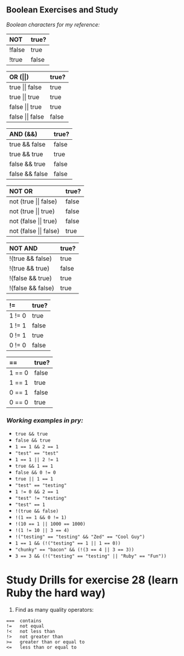 
## Boolean Exercises and Study

_Boolean characters for my reference:_  

| NOT    | true? |
| :----- | :---- |
| !false | true  |
| !true  | false |

| OR (\|\|)        | true? |
| :--------------- | :---- |
| true \|\| false  | true  |
| true \|\| true   | true  |
| false \|\| true  | true  |
| false \|\| false | false |

| AND (&&)       | true? |
| :------------- | :---- |
| true && false  | false |
| true && true   | true  |
| false && true  | false |
| false && false | false |

| NOT OR                 | true? |
| :--------------------- | :---- |
| not (true \|\| false)  | false |
| not (true \|\| true)   | false |
| not (false \|\| true)  | false |
| not (false \|\| false) | true  |

| NOT AND           | true? |
| :---------------- | :---- |
| !(true && false)  | true  |
| !(true && true)   | false |
| !(false && true)  | true  |
| !(false && false) | true  |

| !=     | true? |
| :----- | :---- |
| 1 != 0 | true  |
| 1 != 1 | false |
| 0 != 1 | true  |
| 0 != 0 | false |

| ==     | true? |
| :----- | :---- |
| 1 == 0 | false |
| 1 == 1 | true  |
| 0 == 1 | false |
| 0 == 0 | true  |

### _Working examples in pry:_  

* `true && true`  
* `false && true`   
* `1 == 1 && 2 == 1`  
* `"test" == "test"`  
* `1 == 1 || 2 != 1`  
* `true && 1 == 1`  
* `false && 0 != 0`  
* `true || 1 == 1`  
* `"test" == "testing"`  
* `1 != 0 && 2 == 1`  
* `"test" != "testing"`  
* `"test" == 1`  
* `!(true && false)`  
* `!(1 == 1 && 0 != 1)`  
* `!(10 == 1 || 1000 == 1000)`  
* `!(1 != 10 || 3 == 4)`  
* `!("testing" == "testing" && "Zed" == "Cool Guy")`  
* `1 == 1 && (!("testing" == 1 || 1 == 0))`  
* `"chunky" == "bacon" && (!(3 == 4 || 3 == 3))`  
* `3 == 3 && (!("testing" == "testing" || "Ruby" == "Fun"))`  


# Study Drills for exercise 28 (learn Ruby the hard way)  

1. Find as many quality operators:
  ```
  ===  contains
  !=   not equal
  !<   not less than
  !>   not greater than
  >=   greater than or equal to
  <=   less than or equal to
  ```

